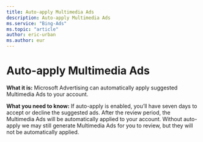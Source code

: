 ```yaml
---
title: Auto-apply Multimedia Ads
description: Auto-apply Multimedia Ads
ms.service: "Bing-Ads"
ms.topic: "article"
author: eric-urban
ms.author: eur
---
```


# Auto-apply Multimedia Ads

**What it is:**     Microsoft Advertising can automatically apply suggested Multimedia Ads to your account.

**What you need to know:**         If auto-apply is enabled, you’ll have seven days to accept or decline the suggested ads. After the review period, the Multimedia Ads will be automatically applied to your account. Without auto-apply we may still generate Multimedia Ads for you to review, but they will not be automatically applied.


